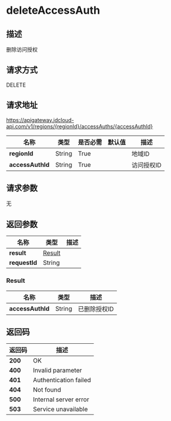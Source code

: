 # deleteAccessAuth


## 描述
删除访问授权

## 请求方式
DELETE

## 请求地址
https://apigateway.jdcloud-api.com/v1/regions/{regionId}/accessAuths/{accessAuthId}

|名称|类型|是否必需|默认值|描述|
|---|---|---|---|---|
|**regionId**|String|True| |地域ID|
|**accessAuthId**|String|True| |访问授权ID|

## 请求参数
无


## 返回参数
|名称|类型|描述|
|---|---|---|
|**result**|[Result](deleteaccessauth#result)| |
|**requestId**|String| |

### <div id="result">Result</div>
|名称|类型|描述|
|---|---|---|
|**accessAuthId**|String|已删除授权ID|

## 返回码
|返回码|描述|
|---|---|
|**200**|OK|
|**400**|Invalid parameter|
|**401**|Authentication failed|
|**404**|Not found|
|**500**|Internal server error|
|**503**|Service unavailable|
